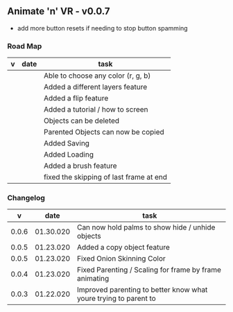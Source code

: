 ## Animate 'n' VR - v0.0.7

- add more button resets if needing to stop button spamming

### Road Map
|v|date|task
|-|-|-
|||Able to choose any color (r, g, b)
|||Added a different layers feature
|||Added a flip feature
|||Added a tutorial / how to screen
|||Objects can be deleted
|||Parented Objects can now be copied
|||Added Saving
|||Added Loading
|||Added a brush feature
|||fixed the skipping of last frame at end

### Changelog
|v|date|task
|-|-|-
|0.0.6|01.30.020|Can now hold palms to show hide / unhide objects
|0.0.5|01.23.020|Added a copy object feature
|0.0.5|01.23.020|Fixed Onion Skinning Color
|0.0.4|01.23.020|Fixed Parenting / Scaling for frame by frame animating
|0.0.3|01.22.020|Improved parenting to better know what youre trying to parent to